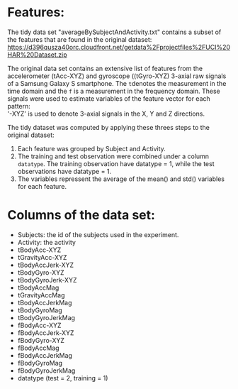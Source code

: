 Features: 
=========

The tidy data set "averageBySubjectAndActivity.txt" contains a subset of the features that are found in the original dataset: https://d396qusza40orc.cloudfront.net/getdata%2Fprojectfiles%2FUCI%20HAR%20Dataset.zip 

The original data set contains an extensive list of features from the accelerometer (tAcc-XYZ) and gyroscope ((tGyro-XYZ) 3-axial raw signals of a Samsung Galaxy S smartphone.  The `t`denotes the measurement in the time domain and the `f` is a measurement in the frequency domain.  These signals were used to estimate variables of the feature vector for each pattern:  
'-XYZ' is used to denote 3-axial signals in the X, Y and Z directions.  

The tidy dataset was computed by applying these threes steps to the original dataset:
1. Each feature was grouped by Subject and Activity.
2. The training and test observation were combined under a column `datatype`.  The training observation have datatype = 1, while the test observations have datatype = 1.
3. The variables repressent the average of the mean() and std() variables for each feature.

Columns of the data set:
========================

- Subjects: the id of the subjects used in the experiment.
- Activity: the activity
- tBodyAcc-XYZ
- tGravityAcc-XYZ
- tBodyAccJerk-XYZ
- tBodyGyro-XYZ
- tBodyGyroJerk-XYZ
- tBodyAccMag
- tGravityAccMag
- tBodyAccJerkMag
- tBodyGyroMag
- tBodyGyroJerkMag
- fBodyAcc-XYZ
- fBodyAccJerk-XYZ
- fBodyGyro-XYZ
- fBodyAccMag
- fBodyAccJerkMag
- fBodyGyroMag
- fBodyGyroJerkMag
- datatype (test = 2, training = 1)
